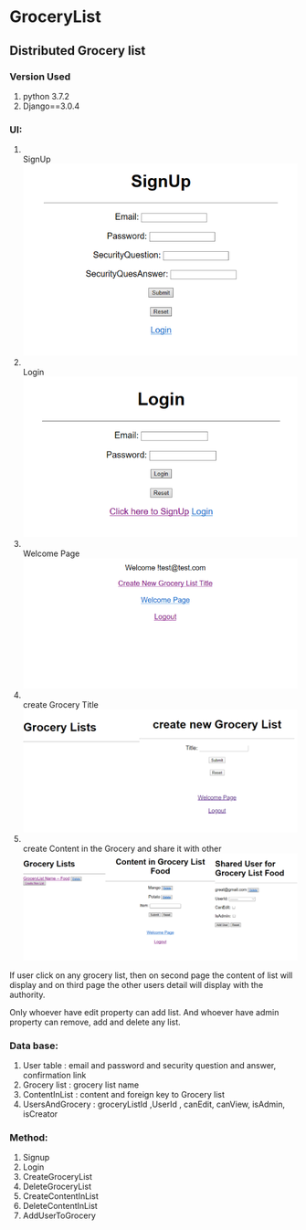 # GroceryList

<h2>Distributed Grocery list</h2>
<h3> Version Used </h3>
<ol>
	<li> python 3.7.2 </li>
	<li> Django==3.0.4 </li>
</ol>

<h3>UI:</h3>
<ol>
	<li> <br>SignUp <br><img src = "https://github.com/SanjayChandak95/GroceryList/blob/master/Output_Screen/SignUp.PNG">  </li>
	<li> <br>Login<br><img src = "https://github.com/SanjayChandak95/GroceryList/blob/master/Output_Screen/Login.PNG"> 	</li>
	<li> <br>Welcome Page<br><img src = "https://github.com/SanjayChandak95/GroceryList/blob/master/Output_Screen/Welcome.PNG"></li>
	<li> <br>create Grocery Title<br><img src = "https://github.com/SanjayChandak95/GroceryList/blob/master/Output_Screen/create_new_grocery_list_title.PNG"></li>
	<li> <br>create Content in the Grocery and share it with other<br><img src = "https://github.com/SanjayChandak95/GroceryList/blob/master/Output_Screen/Application_page.PNG"></li>
</ol>
If user click on any grocery list, then on second page the content of list will display and on third page the other users detail will display with the authority. 

Only whoever have edit property can add list. 
And whoever have admin property can remove, add and delete any list. 

<h3>Data base:</h3>
<ol>
	<li>	User table : email and password and security question and answer, confirmation link </li>
	<li>	Grocery list : grocery list name </li>
	<li>	ContentInList : content and foreign key to Grocery list </li>
	<li>	UsersAndGrocery : groceryListId ,UserId , canEdit, canView, isAdmin, isCreator </li>
</ol>

<h3> Method: </h3>
<ol>
	<li>	Signup </li>
	<li>	Login	</li>
	<li>	CreateGroceryList	</li>
	<li>	DeleteGroceryList	</li>
	<li>	CreateContentInList	</li>
	<li>	DeleteContentInList	</li>
	<li>	AddUserToGrocery	</li>
</ol> 

